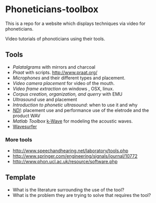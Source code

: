 # Phoneticians-toolbox
This is a repo for a website which displays techniques via video for phoneticians.

Video tutorials of phonoticians using their tools.


## Tools

* _Palatalgrams_ with mirrors and charcoal
* _Praat_ with scripts. http://www.praat.org/
* _Microphones_ and their different types and placement.
* _Video camera placement_ for video of the mouth.
* _Video frame extraction_ on windows , OSX, linux.
* _Corpus creation, organization, and querry_ with EMU
* _Ultrasound_ use and placement
* _Introduction to phonetic ultrasound_: when to use it and why
* [_NDI_](http://www.ndigital.com): placement use and performance use of the eletrode and the product WAV
* _Matlab Toolbox_ [k-Wave](http://www.k-wave.org/) for modeling the acoustic waves.
* [Wavesurfer](http://www.speech.kth.se/wavesurfer/)

### More tools 
* http://www.speechandhearing.net/laboratory/tools.php
* http://www.springer.com/engineering/signals/journal/10772
* http://www.phon.ucl.ac.uk/resource/software.php

## Template
* What is the literature surrounding the use of the tool? 
* What is the problem they are trying to solve that requires the tool?
